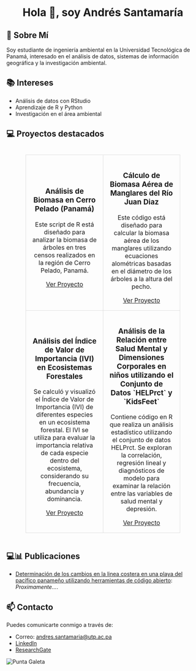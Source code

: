 <div align="center">
  <h1> Hola 👋, soy Andrés Santamaría </h1>
  <ul>
</div>

## 🌱 Sobre Mí
Soy estudiante de ingeniería ambiental en la Universidad Tecnológica de Panamá, interesado en el análisis de datos, sistemas de información geográfica y la investigación ambiental.

## 📚 Intereses
- Análisis de datos con RStudio
- Aprendizaje de R y Python
- Investigación en el área ambiental

## 💻 Proyectos destacados

<div style="display: flex; justify-content: center;">
  <table style="border-collapse: collapse; width: 80%; text-align: center;">
    <tr>
      <td style="border: 1px solid #ddd; padding: 16px;">
        <div style="text-align: center;">
          <h3>Análisis de Biomasa en Cerro Pelado (Panamá)</h3>
          <p>Este script de R está diseñado para analizar la biomasa de árboles en tres censos realizados en la región de Cerro Pelado, Panamá.</p>
          <a href="https://github.com/AndresRogelio/biomasapelado">Ver Proyecto</a>
        </div>
      </td>
      <td style="border: 1px solid #ddd; padding: 16px;">
        <div style="text-align: center;">
          <h3>Cálculo de Biomasa Aérea de Manglares del Río Juan Diaz</h3>
          <p>Este código está diseñado para calcular la biomasa aérea de los manglares utilizando ecuaciones alométricas basadas en el diámetro de los árboles a la altura del pecho.</p>
          <a href="https://github.com/AndresRogelio/AGB_manglar">Ver Proyecto</a>
        </div>
      </td>
    </tr>
    <tr>
      <td style="border: 1px solid #ddd; padding: 16px;">
        <div style="text-align: center;">
          <h3>Análisis del Índice de Valor de Importancia (IVI) en Ecosistemas Forestales</h3>
          <p>Se calculó y visualizó el Índice de Valor de Importancia (IVI) de diferentes especies en un ecosistema forestal. El IVI se utiliza para evaluar la importancia relativa de cada especie dentro del ecosistema, considerando su frecuencia, abundancia y dominancia.</p>
          <a href="https://github.com/AndresRogelio/IVI">Ver Proyecto</a>
        </div>
      </td>
      <td style="border: 1px solid #ddd; padding: 16px;">
        <div style="text-align: center;">
          <h3>Análisis de la Relación entre Salud Mental y Dimensiones Corporales en niños utilizando el Conjunto de Datos `HELPrct` y `KidsFeet`</h3>
          <p>Contiene código en R que realiza un análisis estadístico utilizando el conjunto de datos HELPrct. Se exploran la correlación, regresión lineal y diagnósticos de modelo para examinar la relación entre las variables de salud mental y depresión.</p>
          <a href="https://github.com/AndresRogelio/ttest">Ver Proyecto</a>
        </div>
      </td>
    </tr>
  </table>
</div>

## 💻📊 Publicaciones
- [Determinación de los cambios en la linea costera en una playa del pacífico panameño utilizando herramientas de código abierto](https://github.com/AndresRogelio/ODSAS): *Proximamente...*.

## 📫 Contacto
Puedes comunicarte conmigo a través de:
- Correo: andres.santamaria@utp.ac.pa
- [LinkedIn](https://www.linkedin.com/in/andrés-santamaría-8273aa27a/)
- [ResearchGate](https://www.researchgate.net/profile/Andres-Santamaria-2)

![Punta Galeta](https://media.telemetro.com/p/ecd2cd2324d3bb565414bf7e670ddfe6/adjuntos/311/imagenes/001/441/0001441925/1200x675/smart/el-abogado-harley-mitchell-moran-advirtio-los-riesgos-aprobarse-un-permiso-la-realizacion-bunkering-la-bahia-las-minas.jpg)




